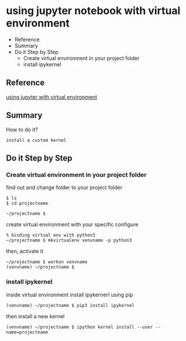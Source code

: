 # using jupyter notebook with virtual environment
<!-- MarkdownTOC -->

- Reference
- Summary
- Do it Step by Step
    - Create virtual environment in your project folder
    - install ipykernel

<!-- /MarkdownTOC -->


## Reference

[using jupyter with virtual environment](http://anbasile.github.io/programming/2017/06/25/jupyter-venv/)

## Summary

How to do it?

```
install a custom kernel
```

## Do it Step by Step

### Create virtual environment in your project folder

find out and change folder to your project folder

```
$ ls
$ cd projectname

~/projectname $
```

create virtual environment with your specific configure

```
% binding virtual env with python3
~/projectname $ mkvirtualenv venvname -p python3
```

then, activate it

```
~/projectname $ workon venvname 
(venvname) ~/projectname $ 
```

### install ipykernel

inside virtual environment install ipykernerl using pip

```
(venvname) ~/projectname $ pip3 install ipykernel
```

then install a new kernel

```
(venvname) ~/projectname $ ipython kernel install --user --name=projectname
```

